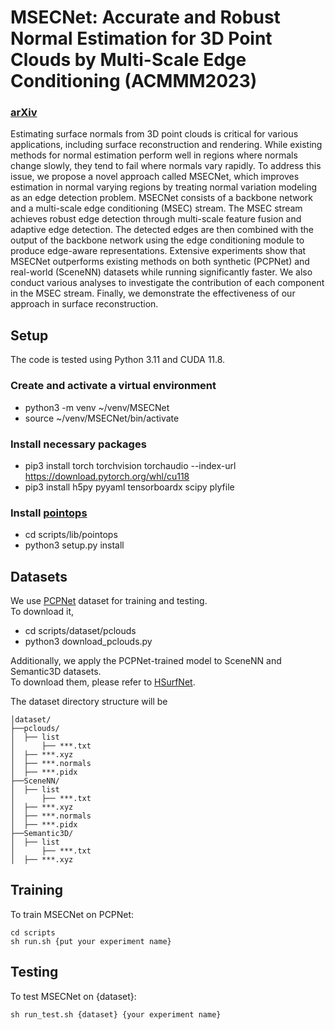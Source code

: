 # MSECNet: Accurate and Robust Normal Estimation for 3D Point Clouds by Multi-Scale Edge Conditioning (ACMMM2023)

### [arXiv](https://arxiv.org/abs/2308.02237)

Estimating surface normals from 3D point clouds is critical for various applications, including surface reconstruction and rendering. While existing methods for normal estimation perform well in regions where normals change slowly, they tend to fail where normals vary rapidly.  To address this issue, we propose a novel approach called MSECNet, which improves estimation in normal varying regions by treating normal variation modeling as an edge detection problem. MSECNet consists of a backbone network and a multi-scale edge conditioning (MSEC) stream. The MSEC stream achieves robust edge detection through multi-scale feature fusion and adaptive edge detection. The detected edges are then combined with the output of the backbone network using the edge conditioning module to produce edge-aware representations. Extensive experiments show that MSECNet outperforms existing methods on both synthetic (PCPNet) and real-world (SceneNN) datasets while running significantly faster. We also conduct various analyses to investigate the contribution of each component in the MSEC stream. Finally, we demonstrate the effectiveness of our approach in surface reconstruction.

## Setup
The code is tested using Python 3.11 and CUDA 11.8. 

### Create and activate a virtual environment
- python3 -m venv ~/venv/MSECNet  
- source  ~/venv/MSECNet/bin/activate  

### Install necessary packages
- pip3 install torch torchvision torchaudio --index-url https://download.pytorch.org/whl/cu118  
- pip3 install h5py pyyaml tensorboardx scipy plyfile 

### Install [pointops](https://github.com/POSTECH-CVLab/point-transformer)
- cd scripts/lib/pointops
- python3 setup.py install

## Datasets
We use [PCPNet](https://github.com/paulguerrero/pcpnet) dataset for training and testing.  
To download it, 
- cd scripts/dataset/pclouds
- python3 download_pclouds.py

Additionally, we apply the PCPNet-trained model to SceneNN and Semantic3D datasets.  
To download them, please refer to [HSurfNet](https://github.com/LeoQLi/HSurf-Net/).   

The dataset directory structure will be 
```
│dataset/
├──pclouds/
│  ├── list
│      ├── ***.txt
│  ├── ***.xyz
│  ├── ***.normals
│  ├── ***.pidx
├──SceneNN/
│  ├── list
│      ├── ***.txt
│  ├── ***.xyz
│  ├── ***.normals
│  ├── ***.pidx
├──Semantic3D/
│  ├── list
│      ├── ***.txt
│  ├── ***.xyz
```

## Training
To train MSECNet on PCPNet: 
```
cd scripts
sh run.sh {put your experiment name}
```
## Testing
To test MSECNet on {dataset}:
```
sh run_test.sh {dataset} {your experiment name}
```
